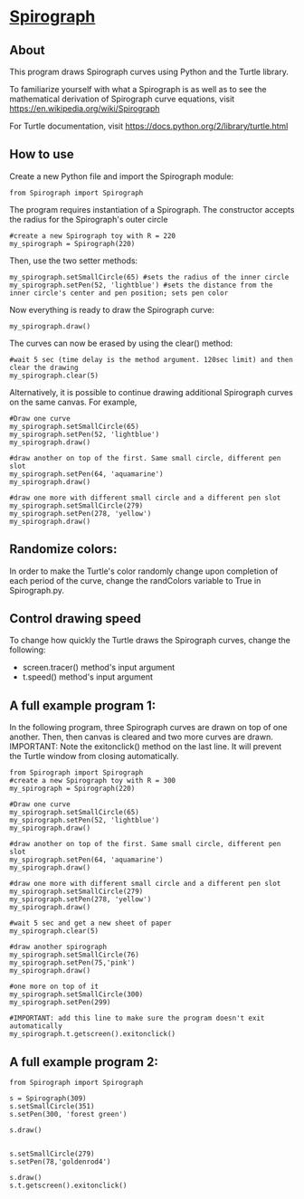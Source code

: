 # [Spirograph](https://github.com/marktini/Spirograph)

## About
This program draws Spirograph curves using Python and the Turtle library. 

To familiarize yourself with what a Spirograph is as well as to see the mathematical derivation of Spirograph curve equations, visit https://en.wikipedia.org/wiki/Spirograph 

For Turtle documentation, visit https://docs.python.org/2/library/turtle.html

## How to use
Create a new Python file and import the Spirograph module: 
```
from Spirograph import Spirograph
```

The program requires instantiation of a Spirograph. The constructor accepts the radius for the Spirograph's outer circle

```
#create a new Spirograph toy with R = 220
my_spirograph = Spirograph(220)
```

Then, use the two setter methods:

```
my_spirograph.setSmallCircle(65) #sets the radius of the inner circle
my_spirograph.setPen(52, 'lightblue') #sets the distance from the inner circle's center and pen position; sets pen color
```

Now everything is ready to draw the Spirograph curve:
```
my_spirograph.draw()
```

The curves can now be erased by using the clear() method:
```
#wait 5 sec (time delay is the method argument. 120sec limit) and then clear the drawing
my_spirograph.clear(5)
```

Alternatively, it is possible to continue drawing additional Spirograph curves on the same canvas. For example, 

```
#Draw one curve
my_spirograph.setSmallCircle(65)
my_spirograph.setPen(52, 'lightblue')
my_spirograph.draw()

#draw another on top of the first. Same small circle, different pen slot
my_spirograph.setPen(64, 'aquamarine')
my_spirograph.draw()

#draw one more with different small circle and a different pen slot
my_spirograph.setSmallCircle(279)
my_spirograph.setPen(278, 'yellow')
my_spirograph.draw()
```

## Randomize colors:
In order to make the Turtle's color randomly change upon completion of each period of the curve, change the randColors variable to True in Spirograph.py.

## Control drawing speed
To change how quickly the Turtle draws the Spirograph curves, change the following: 
* screen.tracer() method's input argument
* t.speed() method's input argument

## A full example program 1:
In the following program, three Spirograph curves are drawn on top of one another. Then, then canvas is cleared and two more curves are drawn. IMPORTANT: Note the exitonclick() method on the last line. It will prevent the Turtle window from closing automatically. 

```
from Spirograph import Spirograph
#create a new Spirograph toy with R = 300
my_spirograph = Spirograph(220)

#Draw one curve
my_spirograph.setSmallCircle(65)
my_spirograph.setPen(52, 'lightblue')
my_spirograph.draw()

#draw another on top of the first. Same small circle, different pen slot
my_spirograph.setPen(64, 'aquamarine')
my_spirograph.draw()

#draw one more with different small circle and a different pen slot
my_spirograph.setSmallCircle(279)
my_spirograph.setPen(278, 'yellow')
my_spirograph.draw()

#wait 5 sec and get a new sheet of paper
my_spirograph.clear(5)

#draw another spirograph
my_spirograph.setSmallCircle(76)
my_spirograph.setPen(75,'pink')
my_spirograph.draw()

#one more on top of it 
my_spirograph.setSmallCircle(300)
my_spirograph.setPen(299)

#IMPORTANT: add this line to make sure the program doesn't exit automatically
my_spirograph.t.getscreen().exitonclick()
```

## A full example program 2:
```
from Spirograph import Spirograph

s = Spirograph(309)
s.setSmallCircle(351)
s.setPen(300, 'forest green')

s.draw()


s.setSmallCircle(279)
s.setPen(78,'goldenrod4')

s.draw()
s.t.getscreen().exitonclick()


```




